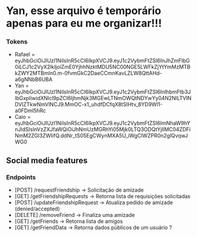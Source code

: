 # Yan, esse arquivo é temporário apenas para eu me organizar!!!
### Tokens
* Rafael = eyJhbGciOiJIUzI1NiIsInR5cCI6IkpXVCJ9.eyJ1c2VybmFtZSI6InJhZmFlbG0iLCJ1c2VyX2lkIjoiZmE0YjhhNzktMDU5NC00NGE5LWFkZjYtYmMzMTBkZWY2MTBmIn0.m-0fvmGkC2DaeCCmnKavLZLW8QttAHd-a6gNNbB6UBA
* Yan = eyJhbGciOiJIUzI1NiIsInR5cCI6IkpXVCJ9.eyJ1c2VybmFtZSI6InlhbmFtb3JlbGxpIiwidXNlcl9pZCI6IjhmNjk3MGEwLTNmOWQtNDYwYy04N2NlLTVlNDVlZTkwNmVlNCJ9.MmOC-x1_uhdfDCfqX8tSIHtv_8YD9Wl1-a0FDml5hRc
* Caio = eyJhbGciOiJIUzI1NiIsInR5cCI6IkpXVCJ9.eyJ1c2VybmFtZSI6ImNhaW9hYnJldSIsInVzZXJfaWQiOiJhNmUzMGRhYi05Mjk0LTQ3ODQtYjllMC04ZDFiNmM2ZGI3ZWIifQ.ddNr_tS05EgCWynMXA5U_iWgClWZPR0n2glQvqwJWG0

## Social media features
### Endpoints
* [POST]    /requestFriendship          -> Solicitação de amizade
* [GET]     /getFriendshipRequests      -> Retorna lista de requisições solicitadas
* [POST]    /updateFriendshipRequest   -> Atualiza pedido de amizade (denied/accepted)
* [DELETE]  /removeFriend               -> Finaliza uma amizade
* [GET]     /getFriends                 -> Retorna lista de amigos
* [GET]     /getFriendData             -> Retorna dados públicos de um usuário ?